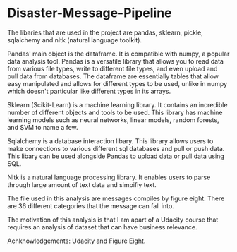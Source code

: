 # Disaster-Message-Pipeline
The libaries that are used in the project are pandas, sklearn, pickle, sqlalchemy and nltk (natural language toolkit).

Pandas' main object is the dataframe. It is compatible with numpy, a popular data analysis tool. Pandas is a versatile library that allows you to read data from various file types, write to different file types, and even upload and pull data from databases. The dataframe are essentially tables that allow easy manipulated and allows for different types to be used, unlike in numpy which doesn't particular like different types in its arrays.

Sklearn (Scikit-Learn) is a machine learning library. It contains an incredible number of different objects and tools to be used. This library has machine learning models such as neural networks, linear models, random forests, and SVM to name a few.

Sqlalchemy is a database interaction libary. This library allows users to make connections to various different sql databases and pull or push data. This libary can be used alongside Pandas to upload data or pull data using SQL. 

Nltk is a natural language processing library. It enables users to parse through large amount of text data and simpifiy text.

The file used in this analysis are messages compiles by figure eight. There are 36 different categories that the message can fall into. 

The motivation of this analysis is that I am apart of a Udacity course that requires an analysis of dataset that can have business relevance.

Achknowledgements: Udacity and Figure Eight.
